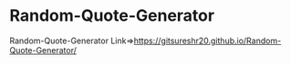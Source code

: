 # Random-Quote-Generator
Random-Quote-Generator
Link=>https://gitsureshr20.github.io/Random-Quote-Generator/
